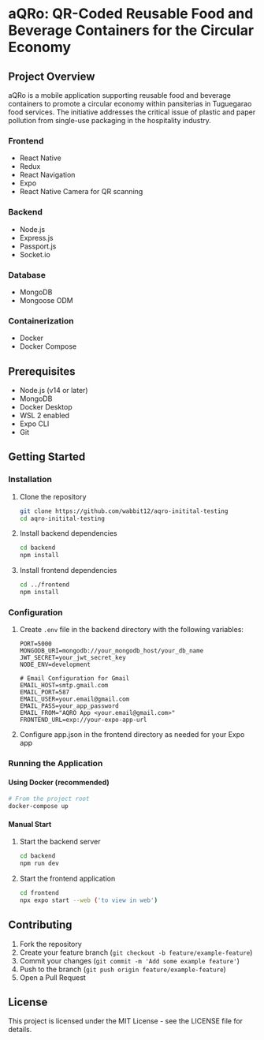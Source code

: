 # aQRo: QR-Coded Reusable Food and Beverage Containers for the Circular Economy

## Project Overview

aQRo is a mobile application supporting reusable food and beverage containers to promote a circular economy within pansiterias in Tuguegarao food services. The initiative addresses the critical issue of plastic and paper pollution from single-use packaging in the hospitality industry.


### Frontend
- React Native
- Redux 
- React Navigation
- Expo
- React Native Camera for QR scanning

### Backend
- Node.js
- Express.js
- Passport.js 
- Socket.io 

### Database
- MongoDB
- Mongoose ODM

### Containerization
- Docker
- Docker Compose

## Prerequisites

- Node.js (v14 or later)
- MongoDB
- Docker Desktop
- WSL 2 enabled
- Expo CLI
- Git

## Getting Started

### Installation

1. Clone the repository
   ```bash
   git clone https://github.com/wabbit12/aqro-initital-testing
   cd aqro-initital-testing
   ```

2. Install backend dependencies
   ```bash
   cd backend
   npm install
   ```

3. Install frontend dependencies
   ```bash
   cd ../frontend
   npm install
   ```

### Configuration

1. Create `.env` file in the backend directory with the following variables:
   ```
   PORT=5000
   MONGODB_URI=mongodb://your_mongodb_host/your_db_name
   JWT_SECRET=your_jwt_secret_key
   NODE_ENV=development

   # Email Configuration for Gmail
   EMAIL_HOST=smtp.gmail.com
   EMAIL_PORT=587
   EMAIL_USER=your.email@gmail.com
   EMAIL_PASS=your_app_password
   EMAIL_FROM="AQRO App <your.email@gmail.com>"
   FRONTEND_URL=exp://your-expo-app-url
   ```

2. Configure app.json in the frontend directory as needed for your Expo app

### Running the Application

#### Using Docker (recommended)
```bash
# From the project root
docker-compose up
```

#### Manual Start
1. Start the backend server
   ```bash
   cd backend
   npm run dev
   ```

2. Start the frontend application
   ```bash
   cd frontend
   npx expo start --web ('to view in web')
   ```


## Contributing

1. Fork the repository
2. Create your feature branch (`git checkout -b feature/example-feature`)
3. Commit your changes (`git commit -m 'Add some example feature'`)
4. Push to the branch (`git push origin feature/example-feature`)
5. Open a Pull Request

## License

This project is licensed under the MIT License - see the LICENSE file for details.


